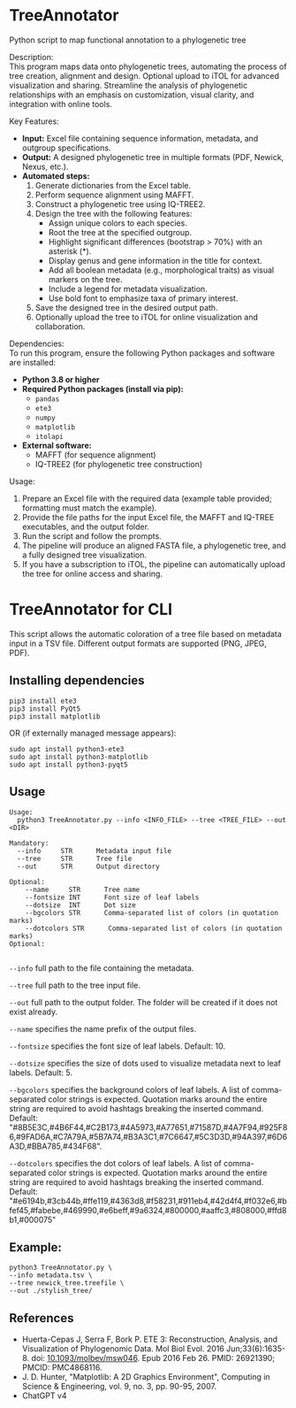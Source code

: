 # TreeAnnotator
Python script to map functional annotation to a phylogenetic tree

Description:  
This program maps data onto phylogenetic trees, automating the process of tree creation, alignment and design.
Optional upload to iTOL for advanced visualization and sharing. 
Streamline the analysis of phylogenetic relationships with an emphasis on customization, visual clarity, and integration with online tools.  

Key Features:  
- **Input:** Excel file containing sequence information, metadata, and outgroup specifications.  
- **Output:** A designed phylogenetic tree in multiple formats (PDF, Newick, Nexus, etc.).  
- **Automated steps:**  
  1. Generate dictionaries from the Excel table.  
  2. Perform sequence alignment using MAFFT.  
  3. Construct a phylogenetic tree using IQ-TREE2.  
  4. Design the tree with the following features:  
     - Assign unique colors to each species.  
     - Root the tree at the specified outgroup.  
     - Highlight significant differences (bootstrap > 70%) with an asterisk (*).  
     - Display genus and gene information in the title for context.  
     - Add all boolean metadata (e.g., morphological traits) as visual markers on the tree.  
     - Include a legend for metadata visualization.  
     - Use bold font to emphasize taxa of primary interest.  
  5. Save the designed tree in the desired output path.  
  6. Optionally upload the tree to iTOL for online visualization and collaboration.  

Dependencies:  
To run this program, ensure the following Python packages and software are installed:  
- **Python 3.8 or higher**  
- **Required Python packages (install via pip):**  
  - `pandas`  
  - `ete3`  
  - `numpy`  
  - `matplotlib`  
  - `itolapi`  
- **External software:**  
  - MAFFT (for sequence alignment)  
  - IQ-TREE2 (for phylogenetic tree construction)  

Usage:  
1. Prepare an Excel file with the required data (example table provided; formatting must match the example).  
2. Provide the file paths for the input Excel file, the MAFFT and IQ-TREE executables, and the output folder.  
3. Run the script and follow the prompts.  
4. The pipeline will produce an aligned FASTA file, a phylogenetic tree, and a fully designed tree visualization.  
5. If you have a subscription to iTOL, the pipeline can automatically upload the tree for online access and sharing.  

# TreeAnnotator for CLI
This script allows the automatic coloration of a tree file based on metadata input in a TSV file. Different output formats are supported (PNG, JPEG, PDF).

## Installing dependencies

```
pip3 install ete3
pip3 install PyQt5
pip3 install matplotlib
```

OR (if externally managed message appears):

```
sudo apt install python3-ete3
sudo apt install python3-matplotlib
sudo apt install python3-pyqt5
```




## Usage

```
Usage:
  python3 TreeAnnotator.py --info <INFO_FILE> --tree <TREE_FILE> --out <DIR>

Mandatory:
  --info     STR      Metadata input file
  --tree     STR      Tree file
  --out      STR      Output directory

Optional:
	--name     STR      Tree name
	--fontsize INT      Font size of leaf labels
	--dotsize  INT      Dot size
	--bgcolors STR      Comma-separated list of colors (in quotation marks)
	--dotcolors STR      Comma-separated list of colors (in quotation marks)
Optional:
 
```

`--info` full path to the file containing the metadata.

`--tree` full path to the tree input file.

`--out` full path to the output folder. The folder will be created if it does not exist already.

`--name` specifies the name prefix of the output files.

`--fontsize` specifies the font size of leaf labels. Default: 10.

`--dotsize` specifies the size of dots used to visualize metadata next to leaf labels. Default: 5.

`--bgcolors` specifies the background colors of leaf labels. A list of comma-separated color strings is expected. Quotation marks around the entire string are required to avoid hashtags breaking the inserted command. Default: "#8B5E3C,#4B6F44,#C2B173,#4A5973,#A77651,#71587D,#4A7F94,#925F86,#9FAD6A,#C7A79A,#5B7A74,#B3A3C1,#7C6647,#5C3D3D,#94A397,#6D6A3D,#BBA785,#434F68".

`--dotcolors` specifies the dot colors of leaf labels. A list of comma-separated color strings is expected. Quotation marks around the entire string are required to avoid hashtags breaking the inserted command. Default: "#e6194b,#3cb44b,#ffe119,#4363d8,#f58231,#911eb4,#42d4f4,#f032e6,#bfef45,#fabebe,#469990,#e6beff,#9a6324,#800000,#aaffc3,#808000,#ffd8b1,#000075"



## Example:

```
python3 TreeAnnotator.py \
--info metadata.tsv \
--tree newick_tree.treefile \
--out ./stylish_tree/
```



## References
- Huerta-Cepas J, Serra F, Bork P. ETE 3: Reconstruction, Analysis, and Visualization of Phylogenomic Data. Mol Biol Evol. 2016 Jun;33(6):1635-8. doi: [10.1093/molbev/msw046](https://doi.org/10.1093/molbev/msw046). Epub 2016 Feb 26. PMID: 26921390; PMCID: PMC4868116.
- J. D. Hunter, "Matplotlib: A 2D Graphics Environment", Computing in Science & Engineering, vol. 9, no. 3, pp. 90-95, 2007.
- ChatGPT v4

